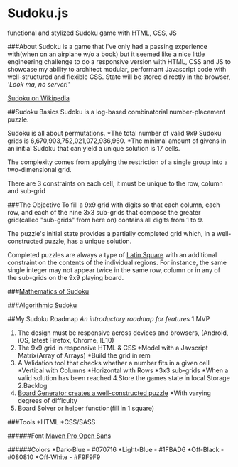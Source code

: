 Sudoku.js
=========

functional and stylized Sudoku game with HTML, CSS, JS

###About
Sudoku is a game that I've only had a passing experience with(when on an airplane w/o a book) but it seemed like a nice little engineering challenge to do a responsive version with HTML, CSS and JS to showcase my ability to architect modular, performant Javascript code with well-structured and flexible CSS.
State will be stored directly in the browser, *'Look ma, no server!'*

[Sudoku on Wikipedia](http://en.wikipedia.org/wiki/Sudoku)

##Sudoku Basics
Sudoku is a log-based combinatorial number-placement puzzle.

Sudoku is all about permutations.
  *The total number of valid 9x9 Sudoku grids is 6,670,903,752,021,072,936,960.
  *The minimal amount of givens in an initial Sudoku that can yield a unique solution is 17 cells.

The complexity comes from applying the restriction of a single group into a two-dimensional grid.

There are 3 constraints on each cell, it must be unique to the row, column and sub-grid



###The Objective
To fill a 9x9 grid with digits so that each column, each row, and each of the nine 3x3 sub-grids that compose the greater grid(called "sub-grids" from here on) contains all digits from 1 to 9.


The puzzle's initial state provides a partially completed grid which, in a well-constructed puzzle, has a unique solution.

Completed puzzles are always a type of [Latin Square](http://en.wikipedia.org/wiki/Latin_square) with an additional constraint on the contents of the individual regions.
For instance, the same single integer may not appear twice in the same row, column or in any of the sub-grids on the 9x9 playing board.

###[Mathematics of Sudoku](http://en.wikipedia.org/wiki/Mathematics_of_Sudoku)

###[Algorithmic Sudoku](http://en.wikipedia.org/wiki/Sudoku_solving_algorithms)

##My Sudoku Roadmap
*An introductory roadmap for features*
1.MVP
  1. The design must be responsive across devices and browsers, (Android, iOS, latest Firefox, Chrome, IE10)
  2. The 9x9 grid in responsive HTML & CSS
    *Model with a Javscript Matrix(Array of Arrays)
    *Build the grid in rem
  3. A Validation tool that checks whether a number fits in a given cell
    *Vertical with Columns
    *Horizontal with Rows
    *3x3 sub-grids
    *When a valid solution has been reached
  4.Store the games state in local Storage
2.Backlog
  1. [Board Generator creates a well-constructed puzzle](http://zhangroup.aporc.org/images/files/Paper_3485.pdf)
    *With varying degrees of difficulty
  2. Board Solver or helper function(fill in 1 square)

###Tools
*HTML
*CSS/SASS


######Font
[Maven Pro Open Sans](https://www.google.com/fonts/specimen/Maven+Pro#charset)

######Colors
*Dark-Blue - #070716
*Light-Blue - #1FBAD6
*Off-Black - #080810
*Off-White - #F9F9F9
